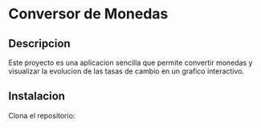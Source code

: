 # Conversor de Monedas

## Descripcion
Este proyecto es una aplicacion sencilla que permite convertir monedas y visualizar la evolucion de las tasas de cambio en un grafico interactivo.

## Instalacion 

Clona el repositorio: